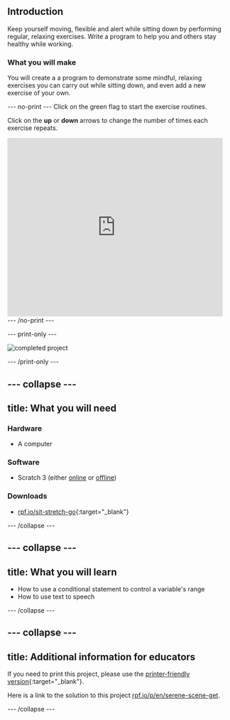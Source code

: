 ## Introduction

Keep yourself moving, flexible and alert while sitting down by performing regular, relaxing exercises. Write a program to help you and others stay healthy while working.

### What you will make

You will create a a program to demonstrate some mindful, relaxing exercises you can carry out while sitting down, and even add a new exercise of your own.

--- no-print ---
Click on the green flag to start the exercise routines.

Click on the **up** or **down** arrows to change the number of times each exercise repeats.

<div class="scratch-preview">
  <iframe src="https://scratch.mit.edu/projects/399135243/embed" allowtransparency="true" width="485" height="402" frameborder="0" scrolling="no" allowfullscreen></iframe>
</div>
--- /no-print ---

--- print-only ---

![completed project](images/finished_project.png)

--- /print-only ---


--- collapse ---
---
title: What you will need
---
### Hardware

+ A computer

### Software

+ Scratch 3 (either [online](http://rpf.io/scratchon) or [offline](http://rpf.io/scratchoff))

### Downloads

+ [rpf.io/sit-stretch-go](http://rpf.io/sit-stretch-go){:target="_blank"}

--- /collapse ---

--- collapse ---
---
title: What you will learn
---

+ How to use a conditional statement to control a variable's range
+ How to use text to speech

--- /collapse ---

--- collapse ---
---
title: Additional information for educators
---

If you need to print this project, please use the [printer-friendly version](https://projects.raspberrypi.org/en/projects/sit-stretch/print){:target="_blank"}.

Here is a link to the solution to this project [rpf.io/p/en/serene-scene-get](http://rpf.io/p/en/sit-stretch-get).

--- /collapse ---